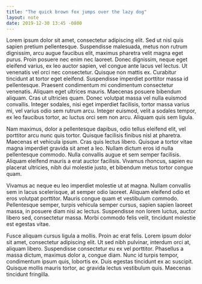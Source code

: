 ```yaml
---
title: "The quick brown fox jumps over the lazy dog"
layout: note
date: 2019-12-30 13:45 -0800
---
```

Lorem ipsum dolor sit amet, consectetur adipiscing elit. Sed ut nisl quis sapien pretium pellentesque. Suspendisse malesuada, metus non rutrum dignissim, arcu augue faucibus elit, maximus pharetra velit magna eget purus. Proin posuere nec enim nec laoreet. Donec dignissim, neque eget eleifend varius, ex leo auctor sapien, vel congue ante lacus vel lectus. Ut venenatis vel orci nec consectetur. Quisque non mattis ex. Curabitur tincidunt at tortor eget eleifend. Suspendisse imperdiet porttitor massa id pellentesque. Praesent condimentum mi condimentum consectetur venenatis. Aliquam eget ultrices mauris. Maecenas posuere bibendum aliquam. Cras ut ultricies quam. Donec volutpat massa vel nulla euismod convallis. Integer sodales, nisi eget imperdiet facilisis, tortor massa varius mi, vel varius odio sem rutrum arcu. Integer euismod, velit a sodales tempor, ex leo faucibus tortor, ac luctus orci sem non arcu. Aliquam quis sem ligula.

Nam maximus, dolor a pellentesque dapibus, odio tellus eleifend elit, vel porttitor arcu nunc quis tortor. Quisque facilisis finibus nisl at pharetra. Maecenas et vehicula ipsum. Cras quis lectus libero. Quisque a tortor vitae magna imperdiet gravida sit amet a leo. Nullam dictum eros id nulla pellentesque commodo. Nulla convallis augue et sem semper facilisis. Aliquam eleifend mauris a erat auctor facilisis. Vivamus rhoncus, sapien eu placerat ultricies, nibh dui molestie justo, et bibendum metus tortor congue quam.

Vivamus ac neque eu leo imperdiet molestie ut at magna. Nullam convallis sem in lacus scelerisque, at semper odio laoreet. Aliquam eleifend odio et eros volutpat porttitor. Mauris congue quam et vestibulum commodo. Pellentesque semper, turpis vehicula semper cursus, sapien sapien laoreet massa, in posuere diam nisi ac lectus. Suspendisse non lorem luctus, auctor libero sed, consectetur massa. Morbi commodo felis velit, tincidunt molestie est egestas vitae.

Fusce aliquam cursus ligula a mollis. Proin ac erat felis. Lorem ipsum dolor sit amet, consectetur adipiscing elit. Ut sed nibh pulvinar, interdum orci at, aliquam libero. Suspendisse consectetur eu ex vel porttitor. Phasellus a massa dictum, maximus dolor a, congue diam. Nunc id turpis tempor, condimentum ipsum quis, lobortis ex. Duis egestas tincidunt ex ac suscipit. Quisque mollis mauris tortor, ac gravida lectus vestibulum quis. Maecenas tincidunt fringilla.
